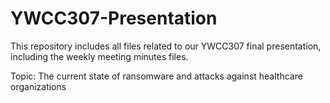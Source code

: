 # YWCC307-Presentation

This repository includes all files related to our YWCC307 final presentation, including the weekly meeting minutes files.

Topic: The current state of ransomware and attacks against healthcare organizations
